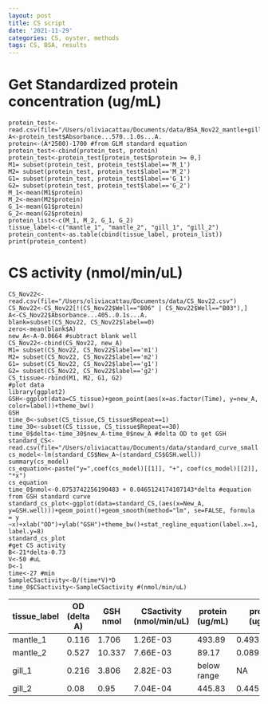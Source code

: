 ```yaml
---
layout: post
title: CS script
date: '2021-11-29'
categories: CS, oyster, methods
tags: CS, BSA, results
---
```

# Get Standardized protein concentration (ug/mL)
```{r}
protein_test<-read.csv(file="/Users/oliviacattau/Documents/data/BSA_Nov22_mantle+gill.csv")
A<-protein_test$Absorbance...570..1.0s...A.
protein<-(A*2500)-1700 #from GLM standard equation
protein_test<-cbind(protein_test, protein)
protein_test<-protein_test[protein_test$protein >= 0,]
M1= subset(protein_test, protein_test$label=='M_1')
M2= subset(protein_test, protein_test$label=='M_2')
G1= subset(protein_test, protein_test$label=='G_1')
G2= subset(protein_test, protein_test$label=='G_2')
M_1<-mean(M1$protein)
M_2<-mean(M2$protein)
G_1<-mean(G1$protein)
G_2<-mean(G2$protein)
protein_list<-c(M_1, M_2, G_1, G_2)
tissue_label<-c("mantle_1", "mantle_2", "gill_1", "gill_2")
protein_content<-as.table(cbind(tissue_label, protein_list))
print(protein_content)
```
# CS activity (nmol/min/uL)
```{r}
CS_Nov22<-read.csv(file="/Users/oliviacattau/Documents/data/CS_Nov22.csv")
CS_Nov22<-CS_Nov22[!(CS_Nov22$Well=="B06" | CS_Nov22$Well=="B03"),]
A<-CS_Nov22$Absorbance...405..0.1s...A.
blank=subset(CS_Nov22, CS_Nov22$label==0)
zero<-mean(blank$A)
new_A<-A-0.0664 #subtract blank well
CS_Nov22<-cbind(CS_Nov22, new_A)
M1= subset(CS_Nov22, CS_Nov22$label=='m1')
M2= subset(CS_Nov22, CS_Nov22$label=='m2')
G1= subset(CS_Nov22, CS_Nov22$label=='g1')
G2= subset(CS_Nov22, CS_Nov22$label=='g2')
CS_tissue<-rbind(M1, M2, G1, G2)
#plot data
library(ggplot2)
GSH<-ggplot(data=CS_tissue)+geom_point(aes(x=as.factor(Time), y=new_A, color=label))+theme_bw()
GSH
time_0<-subset(CS_tissue,CS_tissue$Repeat==1)
time_30<-subset(CS_tissue, CS_tissue$Repeat==30)
time_0$delta<-time_30$new_A-time_0$new_A #delta OD to get GSH
standard_CS<-read.csv(file="/Users/oliviacattau/Documents/data/standard_curve_small.csv")
cs_model<-lm(standard_CS$New_A~(standard_CS$GSH.well))
summary(cs_model)
cs_equation<-paste("y=",coef(cs_model)[[1]], "+", coef(cs_model)[[2]], "*x")
cs_equation
time_0$nmol<-0.0753742256190483 + 0.0465124174107143*delta #equation from GSH standard curve
standard_cs_plot<-ggplot(data=standard_CS,(aes(x=New_A, y=GSH.well)))+geom_point()+geom_smooth(method="lm", se=FALSE, formula = y ~x)+xlab("OD")+ylab("GSH")+theme_bw()+stat_regline_equation(label.x=1, label.y=8)
standard_cs_plot
#get CS activity
B<-21*delta-0.73
V<-50 #uL
D<-1
time<-27 #min
SampleCSactivity<-B/(time*V)*D
time_0$CSactivity<-SampleCSactivity #(nmol/min/uL)
```
|tissue_label|	OD (delta A)|	GSH nmol|	CSactivity (nmol/min/uL)|	protein (ug/mL)|	protein (ug/uL)|	relative CS activity (nmol/min/ug)|
|---|---|---|---|---|---|---|
|mantle_1|	0.116|	1.706|	1.26E-03|	493.89|	0.493888889|	2.56E-03|
|mantle_2|	0.527|	10.337|	7.66E-03|	89.17|	0.089166667|	8.59E-02|
|gill_1|	0.216|	3.806|	2.82E-03|	below range|	NA|	NA|
|gill_2|	0.08|	0.95|	7.04E-04|	445.83|	0.445833333|	1.58E-03|

